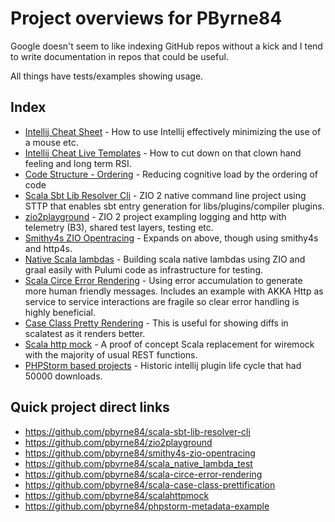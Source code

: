 # Project overviews for PByrne84

Google doesn't seem to like indexing GitHub repos without a kick and I tend to write documentation in repos that could
be useful.

All things have tests/examples showing usage.

## Index

* [Intellij Cheat Sheet](IntelliJCheatSheet.html) - How to use Intellij effectively minimizing the use of a mouse etc. 
* [Intellij Cheat Live Templates](IntelliJCheatSheet-LiveTemplates.html) - How to cut down on that clown hand feeling and long term RSI.
* [Code Structure - Ordering](CodeStructure-Ordering.html) - Reducing cognitive load by the ordering of code
* [Scala Sbt Lib Resolver Cli](ScalaSbtLibResolverCli.html) - ZIO 2 native command line project
  using STTP that enables sbt entry generation for libs/plugins/compiler plugins.
* [zio2playground](Zio2Playground.html) - ZIO 2 project exampling logging and http with telemetry (B3), shared test
  layers, testing etc.
* [Smithy4s ZIO Opentracing](Smithy4sZioOpentracing.html) - Expands on above, though using smithy4s and http4s.
* [Native Scala lambdas](NativeScalaLambdas.html) - Building scala native lambdas using ZIO and graal easily with Pulumi
  code as infrastructure for testing.
* [Scala Circe Error Rendering](ScalaCirceErrorHandling.html) - Using error accumulation to generate more human friendly messages.
  Includes an example with AKKA Http as service to service interactions are fragile so clear error handling is highly beneficial. 
* [Case Class Pretty Rendering](CaseClassPrettyRendering.html) - This is useful for showing diffs in scalatest as it
  renders better.
* [Scala http mock](ScalaHttpMock.html) - A proof of concept Scala replacement for wiremock with the majority of usual
  REST functions.
* [PHPStorm based projects](PhpStormBasedProjects.html) - Historic intellij plugin life cycle that had 50000 downloads.

## Quick project direct links

* <https://github.com/pbyrne84/scala-sbt-lib-resolver-cli>
* <https://github.com/pbyrne84/zio2playground>
* <https://github.com/pbyrne84/smithy4s-zio-opentracing>
* <https://github.com/pbyrne84/scala_native_lambda_test>
* <https://github.com/pbyrne84/scala-circe-error-rendering>
* <https://github.com/pbyrne84/scala-case-class-prettification>
* <https://github.com/pbyrne84/scalahttpmock>
* <https://github.com/pbyrne84/phpstorm-metadata-example>

